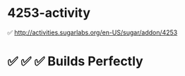 # 4253-activity
:white_check_mark: http://activities.sugarlabs.org/en-US/sugar/addon/4253

# :white_check_mark: :white_check_mark:  :white_check_mark:  Builds Perfectly
